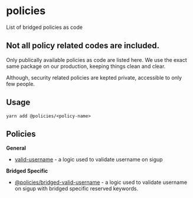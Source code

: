 # policies

List of bridged policies as code

## Not all policy related codes are included.

Only publically available policies as code are listed here.
We use the exact same package on our production, keeping things clean and clear.

Although, security related policies are kepted private, accessible to only few people.

## Usage

```
yarn add @policies/<policy-name>
```

## Policies

**General**

- [valid-username](./valid-username) - a logic used to validate username on sigup

**Bridged Specific**

- [@policies/bridged-valid-username](https://www.npmjs.com/package/@policies/bridged-valid-username) - a logic used to validate username on sigup with bridged specific reserved keywords.
